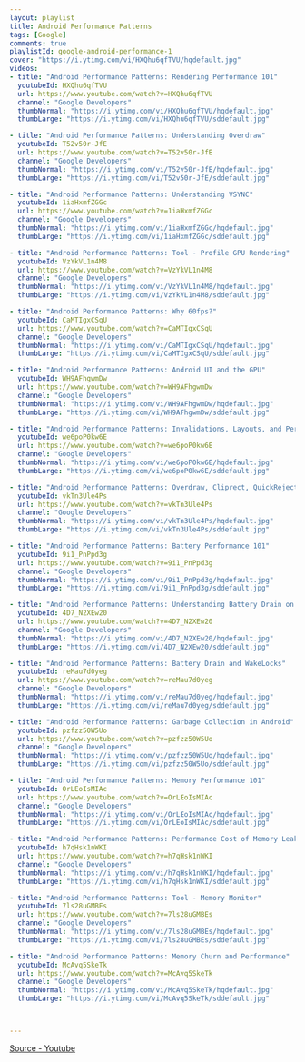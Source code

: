 ```yaml
---
layout: playlist
title: Android Performance Patterns
tags: [Google]
comments: true
playlistId: google-android-performance-1
cover: "https://i.ytimg.com/vi/HXQhu6qfTVU/hqdefault.jpg"
videos:
- title: "Android Performance Patterns: Rendering Performance 101"
  youtubeId: HXQhu6qfTVU
  url: https://www.youtube.com/watch?v=HXQhu6qfTVU
  channel: "Google Developers"
  thumbNormal: "https://i.ytimg.com/vi/HXQhu6qfTVU/hqdefault.jpg"
  thumbLarge: "https://i.ytimg.com/vi/HXQhu6qfTVU/sddefault.jpg"

- title: "Android Performance Patterns: Understanding Overdraw"
  youtubeId: T52v50r-JfE
  url: https://www.youtube.com/watch?v=T52v50r-JfE
  channel: "Google Developers"
  thumbNormal: "https://i.ytimg.com/vi/T52v50r-JfE/hqdefault.jpg"
  thumbLarge: "https://i.ytimg.com/vi/T52v50r-JfE/sddefault.jpg"

- title: "Android Performance Patterns: Understanding VSYNC"
  youtubeId: 1iaHxmfZGGc
  url: https://www.youtube.com/watch?v=1iaHxmfZGGc
  channel: "Google Developers"
  thumbNormal: "https://i.ytimg.com/vi/1iaHxmfZGGc/hqdefault.jpg"
  thumbLarge: "https://i.ytimg.com/vi/1iaHxmfZGGc/sddefault.jpg"

- title: "Android Performance Patterns: Tool - Profile GPU Rendering"
  youtubeId: VzYkVL1n4M8
  url: https://www.youtube.com/watch?v=VzYkVL1n4M8
  channel: "Google Developers"
  thumbNormal: "https://i.ytimg.com/vi/VzYkVL1n4M8/hqdefault.jpg"
  thumbLarge: "https://i.ytimg.com/vi/VzYkVL1n4M8/sddefault.jpg"

- title: "Android Performance Patterns: Why 60fps?"
  youtubeId: CaMTIgxCSqU
  url: https://www.youtube.com/watch?v=CaMTIgxCSqU
  channel: "Google Developers"
  thumbNormal: "https://i.ytimg.com/vi/CaMTIgxCSqU/hqdefault.jpg"
  thumbLarge: "https://i.ytimg.com/vi/CaMTIgxCSqU/sddefault.jpg"

- title: "Android Performance Patterns: Android UI and the GPU"
  youtubeId: WH9AFhgwmDw
  url: https://www.youtube.com/watch?v=WH9AFhgwmDw
  channel: "Google Developers"
  thumbNormal: "https://i.ytimg.com/vi/WH9AFhgwmDw/hqdefault.jpg"
  thumbLarge: "https://i.ytimg.com/vi/WH9AFhgwmDw/sddefault.jpg"

- title: "Android Performance Patterns: Invalidations, Layouts, and Performance"
  youtubeId: we6poP0kw6E
  url: https://www.youtube.com/watch?v=we6poP0kw6E
  channel: "Google Developers"
  thumbNormal: "https://i.ytimg.com/vi/we6poP0kw6E/hqdefault.jpg"
  thumbLarge: "https://i.ytimg.com/vi/we6poP0kw6E/sddefault.jpg"

- title: "Android Performance Patterns: Overdraw, Cliprect, QuickReject"
  youtubeId: vkTn3Ule4Ps
  url: https://www.youtube.com/watch?v=vkTn3Ule4Ps
  channel: "Google Developers"
  thumbNormal: "https://i.ytimg.com/vi/vkTn3Ule4Ps/hqdefault.jpg"
  thumbLarge: "https://i.ytimg.com/vi/vkTn3Ule4Ps/sddefault.jpg"

- title: "Android Performance Patterns: Battery Performance 101"
  youtubeId: 9i1_PnPpd3g
  url: https://www.youtube.com/watch?v=9i1_PnPpd3g
  channel: "Google Developers"
  thumbNormal: "https://i.ytimg.com/vi/9i1_PnPpd3g/hqdefault.jpg"
  thumbLarge: "https://i.ytimg.com/vi/9i1_PnPpd3g/sddefault.jpg"

- title: "Android Performance Patterns: Understanding Battery Drain on Android"
  youtubeId: 4D7_N2XEw20
  url: https://www.youtube.com/watch?v=4D7_N2XEw20
  channel: "Google Developers"
  thumbNormal: "https://i.ytimg.com/vi/4D7_N2XEw20/hqdefault.jpg"
  thumbLarge: "https://i.ytimg.com/vi/4D7_N2XEw20/sddefault.jpg"

- title: "Android Performance Patterns: Battery Drain and WakeLocks"
  youtubeId: reMau7d0yeg
  url: https://www.youtube.com/watch?v=reMau7d0yeg
  channel: "Google Developers"
  thumbNormal: "https://i.ytimg.com/vi/reMau7d0yeg/hqdefault.jpg"
  thumbLarge: "https://i.ytimg.com/vi/reMau7d0yeg/sddefault.jpg"

- title: "Android Performance Patterns: Garbage Collection in Android"
  youtubeId: pzfzz50W5Uo
  url: https://www.youtube.com/watch?v=pzfzz50W5Uo
  channel: "Google Developers"
  thumbNormal: "https://i.ytimg.com/vi/pzfzz50W5Uo/hqdefault.jpg"
  thumbLarge: "https://i.ytimg.com/vi/pzfzz50W5Uo/sddefault.jpg"

- title: "Android Performance Patterns: Memory Performance 101"
  youtubeId: OrLEoIsMIAc
  url: https://www.youtube.com/watch?v=OrLEoIsMIAc
  channel: "Google Developers"
  thumbNormal: "https://i.ytimg.com/vi/OrLEoIsMIAc/hqdefault.jpg"
  thumbLarge: "https://i.ytimg.com/vi/OrLEoIsMIAc/sddefault.jpg"

- title: "Android Performance Patterns: Performance Cost of Memory Leaks"
  youtubeId: h7qHsk1nWKI
  url: https://www.youtube.com/watch?v=h7qHsk1nWKI
  channel: "Google Developers"
  thumbNormal: "https://i.ytimg.com/vi/h7qHsk1nWKI/hqdefault.jpg"
  thumbLarge: "https://i.ytimg.com/vi/h7qHsk1nWKI/sddefault.jpg"

- title: "Android Performance Patterns: Tool - Memory Monitor"
  youtubeId: 7ls28uGMBEs
  url: https://www.youtube.com/watch?v=7ls28uGMBEs
  channel: "Google Developers"
  thumbNormal: "https://i.ytimg.com/vi/7ls28uGMBEs/hqdefault.jpg"
  thumbLarge: "https://i.ytimg.com/vi/7ls28uGMBEs/sddefault.jpg"

- title: "Android Performance Patterns: Memory Churn and Performance"
  youtubeId: McAvq5SkeTk
  url: https://www.youtube.com/watch?v=McAvq5SkeTk
  channel: "Google Developers"
  thumbNormal: "https://i.ytimg.com/vi/McAvq5SkeTk/hqdefault.jpg"
  thumbLarge: "https://i.ytimg.com/vi/McAvq5SkeTk/sddefault.jpg"



---
```


[Source - Youtube](https://www.youtube.com/playlist?list=PLOU2XLYxmsIKEOXh5TwZEv89aofHzNCiu)
